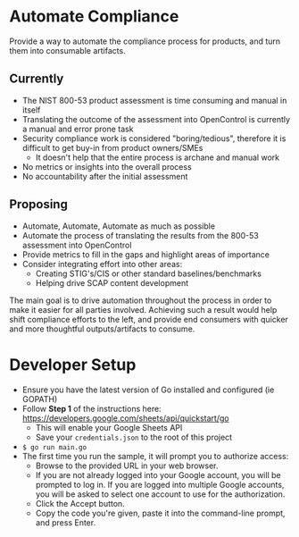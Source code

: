 # Automate Compliance
Provide a way to automate the compliance process for products, and turn them into consumable artifacts.

## Currently
* The NIST 800-53 product assessment is time consuming and manual in itself
* Translating the outcome of the assessment into OpenControl is currently a manual and error prone task
* Security compliance work is considered "boring/tedious", therefore it is difficult to get buy-in from product owners/SMEs
  * It doesn't help that the entire process is archane and manual work
* No metrics or insights into the overall process
* No accountability after the initial assessment

## Proposing
* Automate, Automate, Automate as much as possible
* Automate the process of translating the results from the 800-53 assessment into OpenControl
* Provide metrics to fill in the gaps and highlight areas of importance
* Consider integrating effort into other areas:
  * Creating STIG's/CIS or other standard baselines/benchmarks
  * Helping drive SCAP content development
  
The main goal is to drive automation throughout the process in order to make it easier for all parties involved. Achieving such a result would help shift compliance efforts to the left, and provide end consumers with quicker and more thoughtful outputs/artifacts to consume.

# Developer Setup
* Ensure you have the latest version of Go installed and configured (ie GOPATH)
* Follow **Step 1** of the instructions here: https://developers.google.com/sheets/api/quickstart/go
  * This will enable your Google Sheets API
  * Save your `credentials.json` to the root of this project
* `$ go run main.go`
* The first time you run the sample, it will prompt you to authorize access:
  * Browse to the provided URL in your web browser.
  * If you are not already logged into your Google account, you will be prompted to log in. If you are logged into multiple Google accounts, you will be asked to select one account to use for the authorization.
  * Click the Accept button.
  * Copy the code you're given, paste it into the command-line prompt, and press Enter.

